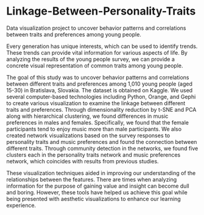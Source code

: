 # Linkage-Between-Personality-Traits
Data visualization project to uncover behavior patterns and correlations between traits and preferences among young people.

Every generation has unique interests, which can be used to identify trends. These trends can provide vital information for various aspects of life. By analyzing the results of the young people survey, we can provide a concrete visual representation of common traits among young people. 

The goal of this study was to uncover behavior patterns and correlations between different traits and preferences among 1,010 young people (aged 15-30) in Bratislava, Slovakia. The dataset is obtained on Kaggle. We used several computer-based technologies including Python, Orange, and Gephi to create various visualization to examine the linkage between different traits and preferences. Through dimensionality reduction by t-SNE and PCA along with hierarchical clustering, we found differences in music preferences in males and females. Specifically, we found that the female participants tend to enjoy music more than male participants. We also created network visualizations based on the survey responses to personality traits and music preferences and found the connection between different traits. Through community detection in the networks, we found five clusters each in the personality traits network and music preferences network, which coincides with results from previous studies.

These visualization techniques aided in improving our understanding of the relationships between the features. There are times when analyzing information for the purpose of gaining value and insight can become dull and boring. However, these tools have helped us achieve this goal while being presented with aesthetic visualizations to enhance our learning experience.
